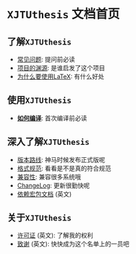 # `XJTUthesis` 文档首页 #

## 了解`XJTUthesis` ##

  * [常见问题](FAQ.md): 提问前必读
  * [项目的渊源](History.md): 是谁启发了这个项目
  * [为什么要使用LaTeX](WhyLaTeX.md): 有什么好处

## 使用`XJTUthesis` ##

  * **[如何编译](HowToCompile.md)**: 首次编译前必读

## 深入了解`XJTUthesis` ##
  * [版本路线](Roadmap.md): 神马时候发布正式版呢
  * [格式规范](Standards.md): 看看是不是真的符合规范
  * [兼容性](Compability.md): 兼容很多系统哦
  * [ChangeLog](ChangeLog.md): 更新很勤快呢
  * [依赖宏包文档](DependencyDocs.md) (英文)

## 关于`XJTUthesis` ##
  * [许可证](http://code.google.com/p/xjtuthesis/source/browse/LICENSE) (英文): 了解我的权利
  * [致谢](Acknowledgements.md) (英文): 快快成为这个名单上的一员吧